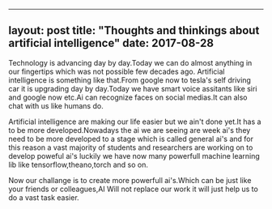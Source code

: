 
--------------
layout: post
title: "Thoughts and thinkings about artificial intelligence"
date: 2017-08-28
--------------
Technology is advancing day by day.Today we can do almost anything in our fingertips which was not possible few decades ago.
Artificial intelligence is something like that.From google now to tesla's self driving car it is upgrading day by day.Today we have 
smart voice assitants like siri and  google now etc.Ai can recognize faces on social medias.It can also chat with us like humans do.

Artificial intelligence are making our life easier but we ain't done yet.It has a to be more developed.Nowadays the ai we are seeing are week ai's
they need to be more developed to a stage which is called general ai's and for this reason a vast majority of students and researchers are working on
to develop poweful ai's luckily we have now many powerfull machine learning lib like tensorflow,theano,torch and so on.


Now our challange is to create more powerfull ai's.Which can be just like your friends or colleagues,AI Will not replace our work it will just help us to do a
vast task easier.
